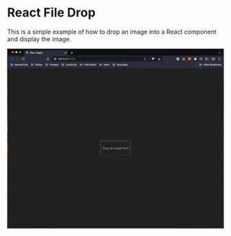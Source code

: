 # React File Drop

This is a simple example of how to drop an image into a React component and display the image.

<img src="/previews/1.png">
